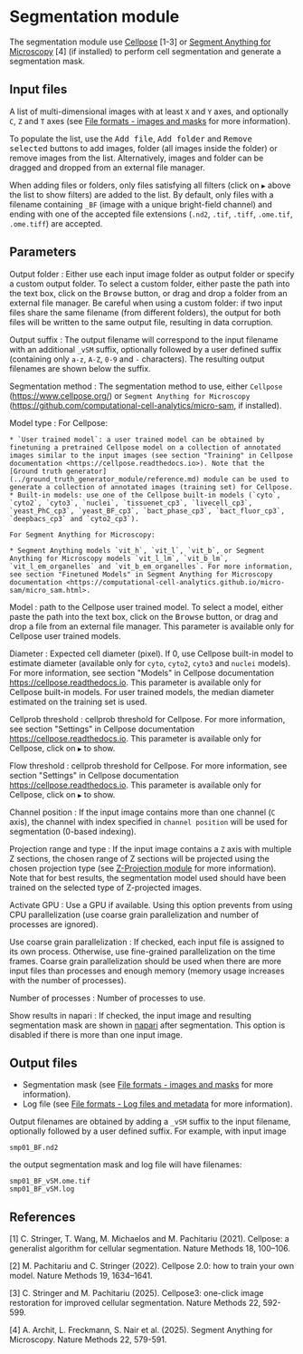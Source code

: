 # Segmentation module

The segmentation module use [Cellpose](https://www.cellpose.org/) [1-3] or [Segment Anything for Microscopy](https://github.com/computational-cell-analytics/micro-sam) [4] (if installed) to perform cell segmentation and generate a segmentation mask.


## Input files

A list of multi-dimensional images with at least `X` and `Y` axes, and optionally `C`, `Z` and `T` axes (see [File formats - images and masks](../general/files.md#images-and-masks) for more information).

To populate the list, use the <kbd>Add file</kbd>, <kbd>Add folder</kbd> and <kbd>Remove selected</kbd> buttons to add images, folder (all images inside the folder) or remove images from the list. Alternatively, images and folder can be dragged and dropped from an external file manager.

When adding files or folders, only files satisfying all filters (click on `▶` above the list to show filters) are added to the list.  By default, only files with a filename containing `_BF` (image with a unique bright-field channel) and ending with one of the accepted file extensions (`.nd2`, `.tif`, `.tiff`, `.ome.tif`, `.ome.tiff`) are accepted.


## Parameters

Output folder
: Either use each input image folder as output folder or specify a
custom output folder. To select a custom folder, either paste the path
into the text box, click on the <kbd>Browse</kbd> button, or drag and drop a
folder from an external file manager. Be careful when using a custom folder: if
two input files share the same filename (from different folders), the
output for both files will be written to the same output file,
resulting in data corruption.

Output suffix
: The output filename will correspond to the input filename with an
additional `_vSM` suffix, optionally followed by a user defined suffix
(containing only `a-z`, `A-Z`, `0-9` and `-` characters). The
resulting output filenames are shown below the suffix.

Segmentation method
: The segmentation method to use, either `Cellpose` (<https://www.cellpose.org/>) or `Segment Anything for Microscopy` (<https://github.com/computational-cell-analytics/micro-sam>, if installed).

Model type
: For Cellpose:
    
    * `User trained model`: a user trained model can be obtained by finetuning a pretrained Cellpose model on a collection of annotated images similar to the input images (see section "Training" in Cellpose documentation <https://cellpose.readthedocs.io>). Note that the [Ground truth generator](../ground_truth_generator_module/reference.md) module can be used to generate a collection of annotated images (training set) for Cellpose.
    * Built-in models: use one of the Cellpose built-in models (`cyto`, `cyto2`, `cyto3`, `nuclei`, `tissuenet_cp3`, `livecell_cp3`, `yeast_PhC_cp3`, `yeast_BF_cp3`, `bact_phase_cp3`, `bact_fluor_cp3`, `deepbacs_cp3` and `cyto2_cp3`).
    
    For Segment Anything for Microscopy:
    
    * Segment Anything models `vit_h`, `vit_l`, `vit_b`, or Segment Anything for Microscopy models `vit_l_lm`, `vit_b_lm`, `vit_l_em_organelles` and `vit_b_em_organelles`. For more information, see section "Finetuned Models" in Segment Anything for Microscopy documentation <https://computational-cell-analytics.github.io/micro-sam/micro_sam.html>.

Model
: path to the Cellpose user trained model. To select a model, either paste the path into the text box, click on the <kbd>Browse</kbd> button, or drag and drop a file from an external file manager. This parameter is available only for Cellpose user trained models.

Diameter
: Expected cell diameter (pixel). If 0, use Cellpose built-in model to estimate diameter (available only for `cyto`, `cyto2`, `cyto3` and `nuclei` models). For more information, see section "Models" in Cellpose documentation <https://cellpose.readthedocs.io>. This parameter is available only for Cellpose built-in models. For user trained models, the median diameter estimated on the training set is used.

Cellprob threshold
: cellprob threshold for Cellpose. For more information, see section "Settings" in Cellpose documentation <https://cellpose.readthedocs.io>. This parameter is available only for Cellpose, click on `▶` to show.

Flow threshold
: cellprob threshold for Cellpose. For more information, see section "Settings" in Cellpose documentation <https://cellpose.readthedocs.io>. This parameter is available only for Cellpose, click on `▶` to show.

Channel position
: If the input image contains more than one channel (`C` axis), the
channel with index specified in `channel position` will be used for
segmentation (0-based indexing).

Projection range and type
: If the input image contains a `Z` axis with
multiple Z sections, the chosen range of Z sections will be projected
using the chosen projection type (see [Z-Projection
module](../zprojection_module/reference.md) for more information).
Note that for best results, the segmentation model used should have
been trained on the selected type of Z-projected images.

Activate GPU
: Use a GPU if available. Using this option prevents from using CPU parallelization (use coarse grain parallelization and number of processes are ignored).

Use coarse grain parallelization
: If checked, each input file is assigned to its own process. Otherwise, use fine-grained parallelization on the time frames. Coarse grain parallelization should be used when there are more input files than processes and enough memory (memory usage increases with the number of processes).

Number of processes
: Number of processes to use.

Show results in napari
: If checked, the input image and resulting segmentation mask are shown in [napari](https://napari.org) after segmentation.  This option is disabled if there is more than one input image.

## Output files

* Segmentation mask (see [File formats - images and masks](../general/files.md#images-and-masks) for more information).
* Log file (see [File formats - Log files and metadata](../general/files.md#log-files-and-metadata) for more information).

Output filenames are obtained by adding a `_vSM` suffix to the input filename, optionally followed by a user defined suffix. For example, with input image
```
smp01_BF.nd2
```
the output segmentation mask and log file will have filenames:
```
smp01_BF_vSM.ome.tif
smp01_BF_vSM.log
```


## References

[1] C. Stringer, T. Wang, M. Michaelos and M. Pachitariu (2021). Cellpose: a generalist algorithm for cellular segmentation. Nature Methods 18, 100–106.

[2] M. Pachitariu and C. Stringer (2022). Cellpose 2.0: how to train your own model. Nature Methods 19, 1634–1641.

[3] C. Stringer and M. Pachitariu (2025). Cellpose3: one-click image restoration for improved cellular segmentation. Nature Methods 22, 592-599.

[4] A. Archit, L. Freckmann, S. Nair et al. (2025). Segment Anything for Microscopy. Nature Methods 22, 579-591.


